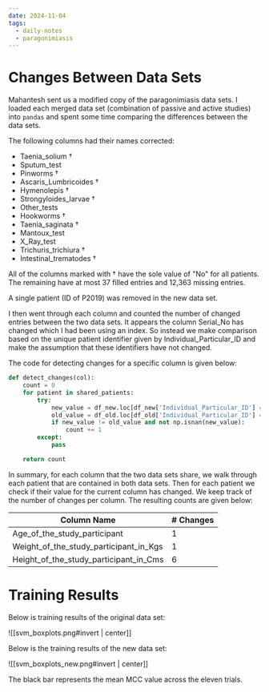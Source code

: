 ```yaml
---
date: 2024-11-04
tags:
  - daily-notes
  - paragonimiasis
---
```

# Changes Between Data Sets

Mahantesh sent us a modified copy of the paragonimiasis data sets. I loaded each merged data set (combination of passive and active studies) into `pandas` and spent some time comparing the differences between the data sets.

The following columns had their names corrected:
 - Taenia_solium †
 - Sputum_test 
 - Pinworms †
 - Ascaris_Lumbricoides †
 - Hymenolepis †
 - Strongyloides_larvae †
 - Other_tests
 - Hookworms †
 - Taenia_saginata †
 - Mantoux_test
 - X_Ray_test
 - Trichuris_trichiura †
 - Intestinal_trematodes †

All of the columns marked with † have the sole value of "No" for all patients. The remaining have at most 37 filled entries and 12,363 missing entries.

A single patient (ID of P2019) was removed in the new data set.

I then went through each column and counted the number of changed entries between the two data sets. It appears the column Serial_No has changed which I had been using an index. So instead we make comparison based on the unique patient identifier given by Individual_Particular_ID and make the assumption that these identifiers have not changed.

The code for detecting changes for a specific column is given below:
```python
def detect_changes(col):
    count = 0
    for patient in shared_patients:
        try:
            new_value = df_new.loc[df_new['Individual_Particular_ID'] == patient, col].to_list()[0]
            old_value = df_old.loc[df_old['Individual_Particular_ID'] == patient, col].to_list()[0]
            if new_value != old_value and not np.isnan(new_value):
                count += 1
        except:
            pass

    return count
```

In summary, for each column that the two data sets share, we walk through each patient that are contained in both data sets. Then for each patient we check if their value for the current column has changed. We keep track of the number of changes per column. The resulting counts are given below:

| Column Name                            | # Changes |
| -------------------------------------- | --------- |
| Age_of_the_study_participant           | 1         |
| Weight_of_the_study_participant_in_Kgs | 1         |
| Height_of_the_study_participant_in_Cms | 6         |

# Training Results

Below is training results of the original data set:

![[svm_boxplots.png#invert | center]]

Below is the training results of the new data set:

![[svm_boxplots_new.png#invert | center]]

The black bar represents the mean MCC value across the eleven trials.
